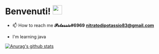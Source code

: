 
# Benvenuti! <img src="https://raw.githubusercontent.com/MartinHeinz/MartinHeinz/master/wave.gif" width="30px">


- 📫 How to reach me **𝓟𝓸𝓽𝓪𝓼𝓼𝓲𝓸#6969**       **nitratodipotassio83@gmail.com**


- I'm learning java

[![Anurag's github stats](https://github-readme-stats.vercel.app/api?username=PotassioK&layout=compact)](https://github.com/anuraghazra/github-readme-stats)

